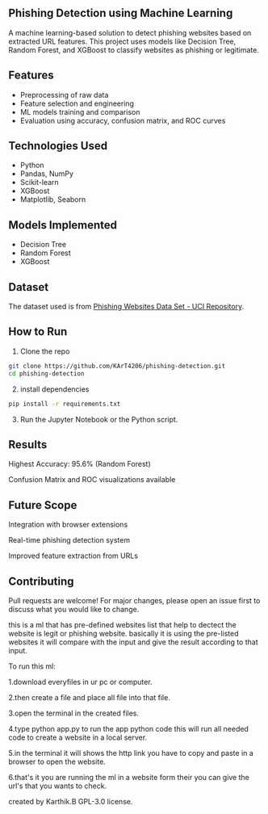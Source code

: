 ##  Phishing Detection using Machine Learning

A machine learning-based solution to detect phishing websites based on extracted URL features. This project uses models like Decision Tree, Random Forest, and XGBoost to classify websites as phishing or legitimate.

##  Features
- Preprocessing of raw data
- Feature selection and engineering
- ML models training and comparison
- Evaluation using accuracy, confusion matrix, and ROC curves

##  Technologies Used
- Python
- Pandas, NumPy
- Scikit-learn
- XGBoost
- Matplotlib, Seaborn

##  Models Implemented
- Decision Tree
- Random Forest
- XGBoost

##  Dataset
The dataset used is from [Phishing Websites Data Set - UCI Repository](https://archive.ics.uci.edu/ml/datasets/phishing+websites).

##  How to Run
1. Clone the repo
```bash
git clone https://github.com/KArT4206/phishing-detection.git
cd phishing-detection
```
2. install dependencies
```bash
pip install -r requirements.txt
```
3. Run the Jupyter Notebook or the Python script.

##  Results
Highest Accuracy: 95.6% (Random Forest)

Confusion Matrix and ROC visualizations available

##  Future Scope
Integration with browser extensions

Real-time phishing detection system

Improved feature extraction from URLs

##  Contributing
Pull requests are welcome! For major changes, please open an issue first to discuss what you would like to change.




this is a ml that has pre-defined websites list that help to dectect the website is legit or phishing website. basically it is using the pre-listed websites it will compare with the input and give the result according to that input.

To run this ml:

1.download everyfiles in ur pc or computer.

2.then create a file and place all file into that file.

3.open the terminal in the created files.

4.type python app.py to run the app python code this will run all needed code to create a website in a local server.

5.in the terminal it will shows the http link you have to copy and paste in a browser to open the website.

6.that's it you are running the ml in a website form their you can give the url's that you wants to check.

created by Karthik.B
GPL-3.0 license.
